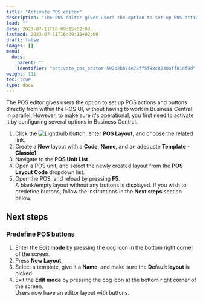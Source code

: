 ```yaml
---
title: "Activate POS editor"
description: "The POS editor gives users the option to set up POS actions and buttons directly from within the POS UI, without having to work in Business Central in parallel."
lead: ""
date: 2023-07-11T16:09:15+02:00
lastmod: 2023-07-11T16:09:15+02:00
draft: false
images: []
menu:
  docs:
    parent: ""
    identifier: "activate_pos_editor-592a2bb74e78ff5f88c8230aff81df0d"
weight: 111
toc: true
type: docs
---
```

The POS editor gives users the option to set up POS actions and buttons directly from within the POS UI, without having to work in Business Central in parallel. However, to make sure it's operational, you first need to activate it by configuring several options in Business Central. 

1. Click the ![Lightbulb](Lightbulb_icon.PNG) button, enter **POS Layout**, and choose the related link. 
2. Create a **New** layout with a **Code**, **Name**, and an adequate **Template** - **Classic1**.
3. Navigate to the **POS Unit List**.
4. Open a POS unit, and select the newly created layout from the **POS Layout Code** dropdown list.
5. Open the POS, and reload by pressing **F5**.     
   A blank/empty layout without any buttons is displayed. If you wish to predefine buttons, follow the instructions in the **Next steps** section below.

## Next steps

### Predefine POS buttons

1. Enter the **Edit mode** by pressing the cog icon in the bottom right corner of the screen.
2. Press **New Layout**.
3. Select a template, give it a **Name**, and make sure the **Default layout** is picked.
4. Exit the **Edit mode** by pressing the cog icon at the bottom right corner of the screen.      
   Users now have an editor layout with buttons.